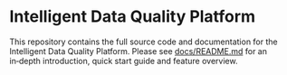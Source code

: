 # Intelligent Data Quality Platform

This repository contains the full source code and documentation for the
Intelligent Data Quality Platform. Please see [docs/README.md](docs/README.md)
for an in‑depth introduction, quick start guide and feature overview.